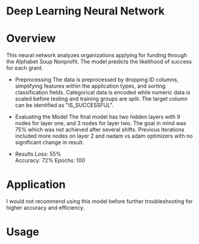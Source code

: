 # Deep Learning Neural Network
# Overview 
This neural network analyzes organizations applying for funding through the Alphabet Soup Nonprofit. The model predicts the likelihood of success for each grant.

- Preprocessing 
The data is preprocessed by dropping ID columns, simplifying features within the application types, and sorting classification fields. Categorical data is encoded while numeric data is scaled before testing and training groups are split. The target column can be identified as "IS_SUCCESSFUL". 

- Evaluating the Model
The final model has two hidden layers with 9 nodes for layer one, and 3 nodes for layer two. The goal in mind was 75% which was not achieved after several shifts. Previous iterations included more nodes on layer 2 and nadam vs adam optimizers with no significant change in result.

- Results
Loss: 55%            
Accuracy: 72%
Epochs: 100

# Application
I would not recommend using this model before further troubleshooting for higher accuracy and efficiency. 

# Usage